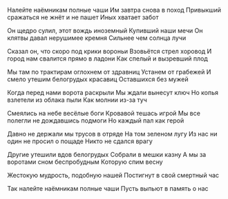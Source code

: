 Налейте наёмникам полные чаши 
Им завтра снова в поход 
Привыкший сражаться не жнёт и не пашет 
Иных хватает забот 

Он щедро сулил, этот вождь иноземный 
Купивший наши мечи 
Он клятвы давал нерушимее кремня 
Сильнее чем солнца лучи 

Сказал он, что скоро под крики вороньи 
Взовьётся стрел хоровод 
И город нам свалится прямо в ладони 
Как спелый и вызревший плод 

Мы там по трактирам оглохнем от здравниц 
Устанем от грабежей 
И смело утешим белогрудых красавиц 
Оставшихся без мужей 

Когда перед нами ворота раскрыли 
Мы ждали вынесут ключ 
Но копья взлетели из облака пыли 
Как молнии из-за туч 

Смеялись на небе весёлые боги 
Кровавой тешась игрой 
Мы все полегли не дождавшись подмоги
Но каждый пал как герой

Давно не держали мы трусов в отряде 
На том зеленом лугу 
Из нас ни один не просил о пощаде 
Никто не сдался врагу 

Другие утешили вдов белогрудых 
Собрали в мешки казну 
А мы за воротами сном беспробудным 
Которую спим весну 

Жестокую мудрость, подобную нашей 
Постигнут в свой смертный час 

Так налейте наёмникам полные чаши 
Пусть выпьют в память о нас
